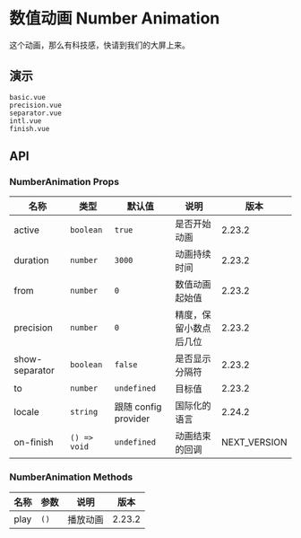 # 数值动画 Number Animation

这个动画，那么有科技感，快请到我们的大屏上来。

## 演示

```demo
basic.vue
precision.vue
separator.vue
intl.vue
finish.vue
```

## API

### NumberAnimation Props

| 名称 | 类型 | 默认值 | 说明 | 版本 |
| --- | --- | --- | --- | --- |
| active | `boolean` | `true` | 是否开始动画 | 2.23.2 |
| duration | `number` | `3000` | 动画持续时间 | 2.23.2 |
| from | `number` | `0` | 数值动画起始值 | 2.23.2 |
| precision | `number` | `0` | 精度，保留小数点后几位 | 2.23.2 |
| show-separator | `boolean` | `false` | 是否显示分隔符 | 2.23.2 |
| to | `number` | `undefined` | 目标值 | 2.23.2 |
| locale | `string` | 跟随 config provider | 国际化的语言 | 2.24.2 |
| on-finish | `() => void` | `undefined` | 动画结束的回调 | NEXT_VERSION |

### NumberAnimation Methods

| 名称 | 参数 | 说明     | 版本   |
| ---- | ---- | -------- | ------ |
| play | `()` | 播放动画 | 2.23.2 |

